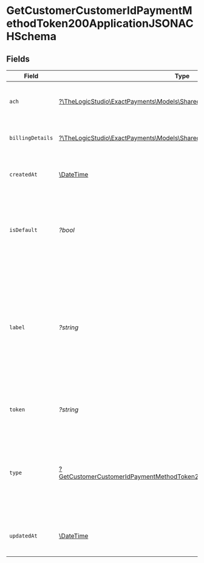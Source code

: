 # GetCustomerCustomerIdPaymentMethodToken200ApplicationJSONACHSchema


## Fields

| Field                                                                                                                                                                                                   | Type                                                                                                                                                                                                    | Required                                                                                                                                                                                                | Description                                                                                                                                                                                             | Example                                                                                                                                                                                                 |
| ------------------------------------------------------------------------------------------------------------------------------------------------------------------------------------------------------- | ------------------------------------------------------------------------------------------------------------------------------------------------------------------------------------------------------- | ------------------------------------------------------------------------------------------------------------------------------------------------------------------------------------------------------- | ------------------------------------------------------------------------------------------------------------------------------------------------------------------------------------------------------- | ------------------------------------------------------------------------------------------------------------------------------------------------------------------------------------------------------- |
| `ach`                                                                                                                                                                                                   | [?\TheLogicStudio\ExactPayments\Models\Shared\AchDetailsSchema](../../models/shared/AchDetailsSchema.md)                                                                                                | :heavy_minus_sign:                                                                                                                                                                                      | The Customer's provided Bank Account Details.                                                                                                                                                           |                                                                                                                                                                                                         |
| `billingDetails`                                                                                                                                                                                        | [?\TheLogicStudio\ExactPayments\Models\Shared\BillingDetailsSchema](../../models/shared/BillingDetailsSchema.md)                                                                                        | :heavy_minus_sign:                                                                                                                                                                                      | The Customer's provided Billing Details.                                                                                                                                                                |                                                                                                                                                                                                         |
| `createdAt`                                                                                                                                                                                             | [\DateTime](https://www.php.net/manual/en/class.datetime.php)                                                                                                                                           | :heavy_minus_sign:                                                                                                                                                                                      | The date and time when the Payment Method was created.                                                                                                                                                  | 2022-07-19T23:43:41.724Z                                                                                                                                                                                |
| `isDefault`                                                                                                                                                                                             | *?bool*                                                                                                                                                                                                 | :heavy_minus_sign:                                                                                                                                                                                      | Indicates whether this is the default Payment Method associated with the Customer or not.                                                                                                               | true                                                                                                                                                                                                    |
| `label`                                                                                                                                                                                                 | *?string*                                                                                                                                                                                               | :heavy_minus_sign:                                                                                                                                                                                      | When attached to a customer, a Payment Method can be differentiated by label rather than just its last 4-digits representation. This will allow the customers to identify their Payment Methods easily. | Checking Account                                                                                                                                                                                        |
| `token`                                                                                                                                                                                                 | *?string*                                                                                                                                                                                               | :heavy_minus_sign:                                                                                                                                                                                      | This is the token value that can be used for future Payments.                                                                                                                                           | d4c2b2ae-f3ef-44b3-9db3-8613e60ab255                                                                                                                                                                    |
| `type`                                                                                                                                                                                                  | [?GetCustomerCustomerIdPaymentMethodToken200ApplicationJSONACHSchemaType](../../models/operations/GetCustomerCustomerIdPaymentMethodToken200ApplicationJSONACHSchemaType.md)                            | :heavy_minus_sign:                                                                                                                                                                                      | Indicates the type of Payment Method stored in Exact Payments Vault, `card` value will be returned for Card Payment Methods.                                                                            |                                                                                                                                                                                                         |
| `updatedAt`                                                                                                                                                                                             | [\DateTime](https://www.php.net/manual/en/class.datetime.php)                                                                                                                                           | :heavy_minus_sign:                                                                                                                                                                                      | The date and time when the Payment Method was last updated.                                                                                                                                             | 2022-07-19T23:43:41.723Z                                                                                                                                                                                |